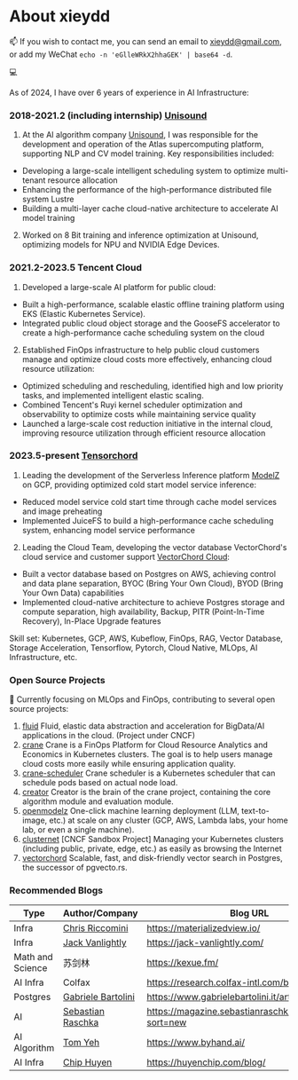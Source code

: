 # About xieydd


📫 If you wish to contact me, you can send an email to xieydd@gmail.com, or add my WeChat `echo -n 'eGlleWRkX2hhaGEK' | base64 -d`.

💻

As of 2024, I have over 6 years of experience in AI Infrastructure:

### 2018-2021.2 (including internship) [Unisound](https://www.unisound.com/)

1. At the AI algorithm company [Unisound](https://www.unisound.com/), I was responsible for the development and operation of the Atlas supercomputing platform, supporting NLP and CV model training. Key responsibilities included:
  - Developing a large-scale intelligent scheduling system to optimize multi-tenant resource allocation
  - Enhancing the performance of the high-performance distributed file system Lustre
  - Building a multi-layer cache cloud-native architecture to accelerate AI model training

2. Worked on 8 Bit training and inference optimization at Unisound, optimizing models for NPU and NVIDIA Edge Devices.

### 2021.2-2023.5 Tencent Cloud

1. Developed a large-scale AI platform for public cloud:
  - Built a high-performance, scalable elastic offline training platform using EKS (Elastic Kubernetes Service).
  - Integrated public cloud object storage and the GooseFS accelerator to create a high-performance cache scheduling system on the cloud

2. Established FinOps infrastructure to help public cloud customers manage and optimize cloud costs more effectively, enhancing cloud resource utilization:
  - Optimized scheduling and rescheduling, identified high and low priority tasks, and implemented intelligent elastic scaling.
  - Combined Tencent's Ruyi kernel scheduler optimization and observability to optimize costs while maintaining service quality
  - Launched a large-scale cost reduction initiative in the internal cloud, improving resource utilization through efficient resource allocation

### 2023.5-present [Tensorchord](https://tensorchord.ai)

1. Leading the development of the Serverless Inference platform [ModelZ](https://modelz.ai/) on GCP, providing optimized cold start model service inference:
  - Reduced model service cold start time through cache model services and image preheating
  - Implemented JuiceFS to build a high-performance cache scheduling system, enhancing model service performance

2. Leading the Cloud Team, developing the vector database VectorChord's cloud service and customer support [VectorChord Cloud](https://vectorchord.ai):
  - Built a vector database based on Postgres on AWS, achieving control and data plane separation, BYOC (Bring Your Own Cloud), BYOD (Bring Your Own Data) capabilities
  - Implemented cloud-native architecture to achieve Postgres storage and compute separation, high availability, Backup, PITR (Point-In-Time Recovery), In-Place Upgrade features

Skill set: Kubernetes, GCP, AWS, Kubeflow, FinOps, RAG, Vector Database, Storage Acceleration, Tensorflow, Pytorch, Cloud Native, MLOps, AI Infrastructure, etc.

### Open Source Projects

🌱 Currently focusing on MLOps and FinOps, contributing to several open source projects:
1. [fluid](https://github.com/fluid-cloudnative/fluid) Fluid, elastic data abstraction and acceleration for BigData/AI applications in the cloud. (Project under CNCF)
2. [crane](https://github.com/gocrane/crane) Crane is a FinOps Platform for Cloud Resource Analytics and Economics in Kubernetes clusters. The goal is to help users manage cloud costs more easily while ensuring application quality.
3. [crane-scheduler](https://github.com/gocrane/crane-scheduler) Crane scheduler is a Kubernetes scheduler that can schedule pods based on actual node load.
4. [creator](https://github.com/gocrane/creator) Creator is the brain of the crane project, containing the core algorithm module and evaluation module.
5. [openmodelz](https://github.com/tensorchord/openmodelz) One-click machine learning deployment (LLM, text-to-image, etc.) at scale on any cluster (GCP, AWS, Lambda labs, your home lab, or even a single machine).
6. [clusternet](https://github.com/clusternet/clusternet) [CNCF Sandbox Project] Managing your Kubernetes clusters (including public, private, edge, etc.) as easily as browsing the Internet
7. [vectorchord](https://github.com/tensorchord/VectorChord) Scalable, fast, and disk-friendly vector search in Postgres, the successor of pgvecto.rs.

### Recommended Blogs

Type | Author/Company | Blog URL
--- | --- | ---
Infra |  [Chris Riccomini](https://cnr.sh/) | https://materializedview.io/
Infra | [Jack Vanlightly](https://jack-vanlightly.com/home) | https://jack-vanlightly.com/
Math and Science | 苏剑林 | https://kexue.fm/
AI Infra| Colfax | https://research.colfax-intl.com/blog/
Postgres | [Gabriele Bartolini](https://www.gabrielebartolini.it/about/) | https://www.gabrielebartolini.it/articles/
AI | [Sebastian Raschka](https://sebastianraschka.com/) | https://magazine.sebastianraschka.com/archive?sort=new
AI Algorithm | [Tom Yeh](https://www.linkedin.com/in/tom-yeh/) | https://www.byhand.ai/
AI Infra | [Chip Huyen](https://huyenchip.com/) | https://huyenchip.com/blog/


